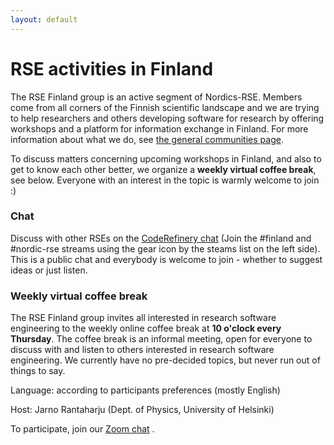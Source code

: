 ```yaml
---
layout: default
---
```


# RSE activities in Finland

The RSE Finland group is an active segment of Nordics-RSE.  Members come from
all corners of the Finnish scientific landscape and we are trying to help
researchers and others developing software for research by offering workshops
and a platform for information exchange in Finland.  For more
information about what we do, see <a href="/communities/join/">the
general communities page</a>.

To discuss matters concerning upcoming workshops in Finland, and also to get to
know each other better, we organize a **weekly virtual coffee break**, see
below. Everyone with an interest in the topic is warmly welcome to join :)


### Chat

Discuss with other RSEs on the [CodeRefinery
chat](https://coderefinery.zulipchat.com) (Join the #finland and
#nordic-rse streams using the gear icon by the steams list on the left side).
This is a public chat and everybody is welcome to join - whether to
suggest ideas or just listen.


### Weekly virtual coffee break

The RSE Finland group invites all interested in research software engineering
to the weekly online coffee break at **10 o'clock every Thursday**.  The coffee
break is an informal meeting, open for everyone to discuss with and listen to
others interested in research software engineering.  We currently have
no pre-decided topics, but never run out of things to say.

Language: according to participants preferences (mostly English)

Host: Jarno Rantaharju (Dept. of Physics, University of Helsinki)

To participate, join our
[Zoom chat](https://helsinki.zoom.us/j/61411443393?pwd=MTlFeFNIWlZMMis0OHhBQVk5N1BYUT09)
.

